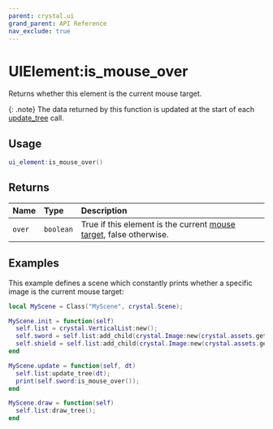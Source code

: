 ```yaml
---
parent: crystal.ui
grand_parent: API Reference
nav_exclude: true
---
```


# UIElement:is_mouse_over

Returns whether this element is the current mouse target.

{: .note}
The data returned by this function is updated at the start of each [update_tree](ui_element_update_tree) call.

## Usage

```lua
ui_element:is_mouse_over()
```

## Returns

| Name   | Type      | Description                                                                                                   |
| :----- | :-------- | :------------------------------------------------------------------------------------------------------------ |
| `over` | `boolean` | True if this element is the current [mouse target](/crystal/api/input/current_mouse_target), false otherwise. |

## Examples

This example defines a scene which constantly prints whether a specific image is the current mouse target:

```lua
local MyScene = Class("MyScene", crystal.Scene);

MyScene.init = function(self)
  self.list = crystal.VerticalList:new();
  self.sword = self.list:add_child(crystal.Image:new(crystal.assets.get("assets/sword.png")));
  self.shield = self.list:add_child(crystal.Image:new(crystal.assets.get("assets/shield.png")));
end

MyScene.update = function(self, dt)
  self.list:update_tree(dt);
  print(self.sword:is_mouse_over());
end

MyScene.draw = function(self)
  self.list:draw_tree();
end
```
